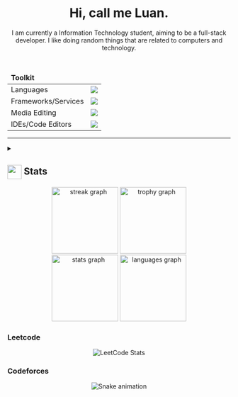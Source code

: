 <div align="center">
    <h1>Hi, call me Luan.</h1>
    <p>I am currently a Information Technology student, aiming to be a full-stack developer. I like doing random things that are related to computers and technology.</p>
    <br/>
    <table>
        <thead><td colspan="2"><b>Toolkit</b></td></thead>
        <tbody>
            <tr>
                <td>Languages</td>
                <td><img src="https://skillicons.dev/icons?i=py,lua,cs,java,c,typescript,bash"/></td>
            </tr>
            <tr>
                <td>Frameworks/Services</td>
                <td><img src="https://skillicons.dev/icons?i=cloudflare,flask,git,postgres,qt,react,vue"/></td>
            </tr>
            <tr>
                <td>Media Editing</td>
                <td><img src="https://skillicons.dev/icons?i=figma,ps,pr,ae,au"/></td>
            </tr>
            <tr>
                <td>IDEs/Code Editors</td>
                <td><img src="https://skillicons.dev/icons?i=neovim,vscode,idea,visualstudio"/></td>
            </tr>
        </tbody>
    </table>
    <!-- <img src="https://komarev.com/ghpvc/?username=Chris1320&color=blueviolet&style=for-the-badge"></img> -->
</div>
<hr/>


<details>
  <summary><h2> <img align="center" src="https://github.com/dennissegailfrancisco/dennissegailfrancisco/blob/main/icons/stats.gif" width="32"/> Stats</h2></summary>
  <div align="center">
    <img src = "https://github-readme-stats.vercel.app/api?username=dennissegailfrancisco&theme=tokyonight&hide_border=false&include_all_commits=true&count_private=false)"/> <br/>
     <img src = "https://github-readme-streak-stats.herokuapp.com/?user=dennissegailfrancisco&theme=tokyonight&hide_border=false)" /> <br/>
     <img src = "(https://github-readme-stats.vercel.app/api/top-langs/?username=dennissegailfrancisco&theme=tokyonight&hide_border=false&include_all_commits=true&count_private=false&layout=compact)" /> <br/>
     <img src = " (https://github-readme-activity-graph.vercel.app/graph?username=dennissegailfrancisco&theme=tokyo-night)" />
  </div>
</details>
<div align="center">
  <img src="https://streak-stats.demolab.com?user=dennissegailfrancisco&locale=en&mode=daily&theme=dracula&hide_border=false&border_radius=5&order=3" height="150" alt="streak graph"  />
  <img src="https://github-profile-trophy.vercel.app?username=dennissegailfrancisco&theme=dracula&column=-1&row=1&margin-w=8&margin-h=8&no-bg=false&no-frame=false&order=4" height="150" alt="trophy graph"  />
</div>
<div align="center">
  <img src="https://github-readme-stats.vercel.app/api?username=dennissegailfrancisco&hide_title=false&hide_rank=false&show_icons=true&include_all_commits=true&count_private=true&disable_animations=false&theme=dracula&locale=en&hide_border=false&order=1" height="150" alt="stats graph"  />
  <img src="https://github-readme-stats.vercel.app/api/top-langs?username=dennissegailfrancisco&locale=en&hide_title=false&layout=compact&card_width=320&langs_count=5&theme=dracula&hide_border=false&order=2" height="150" alt="languages graph"  />
</div>

 ### Leetcode
  <div align="center">

  ![LeetCode Stats](https://leetcode.card.workers.dev/dennissegailfrancisco?theme=auto&font=baloo&extension=null)



  </div>

  ### Codeforces
  <div align="center">

<img src="https://raw.githubusercontent.com/dennissegailfrancisco/dennissegailfrancisco/output/snake.svg" alt="Snake animation" />

  </div>

